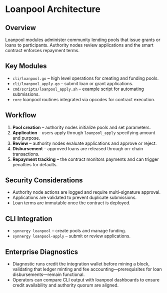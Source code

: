 # Loanpool Architecture

## Overview
Loanpool modules administer community lending pools that issue grants or loans to participants. Authority nodes review applications and the smart contract enforces repayment terms.

## Key Modules
- `cli/loanpool.go` – high level operations for creating and funding pools.
- `cli/loanpool_apply.go` – submit loan or grant applications.
- `cmd/scripts/loanpool_apply.sh` – example script for automating submissions.
- `core` loanpool routines integrated via opcodes for contract execution.

## Workflow
1. **Pool creation** – authority nodes initialize pools and set parameters.
2. **Application** – users apply through `loanpool_apply` specifying amount and purpose.
3. **Review** – authority nodes evaluate applications and approve or reject.
4. **Disbursement** – approved loans are released through on-chain transactions.
5. **Repayment tracking** – the contract monitors payments and can trigger penalties for defaults.

## Security Considerations
- Authority node actions are logged and require multi-signature approval.
- Applications are validated to prevent duplicate submissions.
- Loan terms are immutable once the contract is deployed.

## CLI Integration
- `synnergy loanpool` – create pools and manage funding.
- `synnergy loanpool-apply` – submit or review applications.

## Enterprise Diagnostics
- Diagnostic runs credit the integration wallet before mining a block, validating that ledger minting and fee accounting—prerequisites for loan disbursements—remain functional.
- Operators can compare CLI output with loanpool dashboards to ensure credit availability and authority quorum are aligned.
